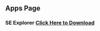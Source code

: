 ## Apps Page
### SE Explorer [Click Here to Download](https://github.com/wnoon/wnoon.github.io/raw/main/apks/se.apk)

